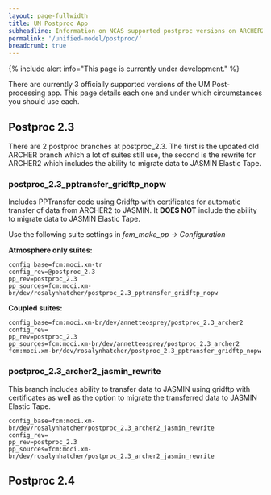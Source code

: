 ```yaml
---
layout: page-fullwidth
title: UM Postproc App
subheadline: Information on NCAS supported postproc versions on ARCHER2
permalink: '/unified-model/postproc/'
breadcrumb: true
---
```

{% include alert info="This page is currently under development." %}

There are currently 3 officially supported versions of the UM Post-processing app.  This page details each one
and under which circumstances you should use each.

## Postproc 2.3
There are 2 postproc branches at postproc_2.3.  The first is the updated old ARCHER branch which a lot of suites still use,
the second is the rewrite for ARCHER2 which includes the ability to migrate data to JASMIN Elastic Tape. 

### postproc_2.3_pptransfer_gridftp_nopw

Includes PPTransfer code using Gridftp with certificates for automatic transfer of data from ARCHER2 to JASMIN.
It **DOES NOT** include the ability to migrate data to JASMIN Elastic Tape.

Use the following suite settings in *fcm_make_pp -> Configuration*

**Atmosphere only suites:**
~~~
config_base=fcm:moci.xm-tr
config_rev=@postproc_2.3
pp_rev=postproc_2.3
pp_sources=fcm:moci.xm-br/dev/rosalynhatcher/postproc_2.3_pptransfer_gridftp_nopw
~~~

**Coupled suites:**
~~~
config_base=fcm:moci.xm-br/dev/annetteosprey/postproc_2.3_archer2
config_rev=
pp_rev=postproc_2.3
pp_sources=fcm:moci.xm-br/dev/annetteosprey/postproc_2.3_archer2 fcm:moci.xm-br/dev/rosalynhatcher/postproc_2.3_pptransfer_gridftp_nopw
~~~

### postproc_2.3_archer2_jasmin_rewrite

This branch includes ability to transfer data to JASMIN using gridftp with certificates as well as the option to migrate
the transferred data to JASMIN Elastic Tape.

~~~
config_base=fcm:moci.xm-br/dev/rosalynhatcher/postproc_2.3_archer2_jasmin_rewrite
config_rev=
pp_rev=postproc_2.3
pp_sources=fcm:moci.xm-br/dev/rosalynhatcher/postproc_2.3_archer2_jasmin_rewrite
~~~

## Postproc 2.4
